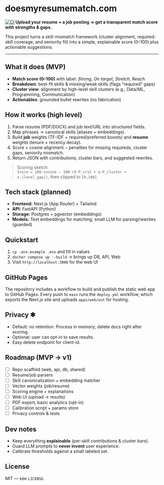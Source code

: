 # doesmyresumematch.com

[![CI](https://github.com/smol-ai/doesmyresumematch/actions/workflows/ci.yml/badge.svg)](https://github.com/smol-ai/doesmyresumematch/actions/workflows/ci.yml)
**Upload your resume + a job posting → get a transparent match score with strengths & gaps.**

This project turns a skill-mismatch framework (cluster alignment, required-skill coverage, and seniority fit) into a simple, explainable score (0–100) plus actionable suggestions.

---

## What it does (MVP)

- **Match score (0–100)** with label: _Strong_, _On target_, _Stretch_, _Reach_
- **Breakdown**: best-fit skills & missing/weak skills (flags “required” gaps)
- **Cluster view**: alignment by high-level skill clusters (e.g., Data/ML, Programming, Communication)
- **Actionables**: grounded bullet rewrites (no fabrication)

## How it works (high level)

1. Parse resume (PDF/DOCX) and job text/URL into structured fields.
2. Map phrases → canonical skills (aliases + embeddings).
3. Build **job** weights (TF-IDF + required/preferred boosts) and **resume** weights (tenure × recency decay).
4. Score = cosine alignment − penalties for missing requireds, cluster gaps, seniority mismatch.
5. Return JSON with contributions, cluster bars, and suggested rewrites.

> Scoring sketch:  
> `Score = 100·cosine − 100·(δ·P_crit + η·P_cluster + ε·|level_gap|)`, then clipped to `[0,100]`.

## Tech stack (planned)

- **Frontend:** Next.js (App Router) + Tailwind
- **API:** FastAPI (Python)
- **Storage:** Postgres + pgvector (embeddings)
- **Models:** Text embeddings for matching; small LLM for parsing/rewrites (guarded)

## Quickstart

1. `cp .env.example .env` and fill in values
2. `docker compose up --build` → brings up DB, API, Web
3. Visit `http://localhost:3000` for the web UI

## GitHub Pages

The repository includes a workflow to build and publish the static web app to GitHub Pages. Every push to `main` runs the `deploy.yml` workflow, which exports the Next.js site and uploads `apps/web/out` for hosting.

## Privacy ✱

- Default: no retention. Process in memory; delete docs right after scoring.
- Optional: user can opt-in to save results.
- Easy delete endpoint for client-id.

## Roadmap (MVP → v1)

- [ ] Repo scaffold (web, api, db, shared)
- [ ] Resume/job parsers
- [ ] Skill canonicalization + embedding matcher
- [ ] Vector weights (job/resume)
- [ ] Scoring engine + explanations
- [ ] Web UI (upload → results)
- [ ] PDF export, basic analytics (opt-in)
- [ ] Calibration script + params store
- [ ] Privacy controls & tests

## Dev notes

- Keep everything **explainable** (per-skill contributions & cluster bars).
- Guard LLM prompts to **never invent** user experience.
- Calibrate thresholds against a small labeled set.

## License

MIT — see `LICENSE`.
